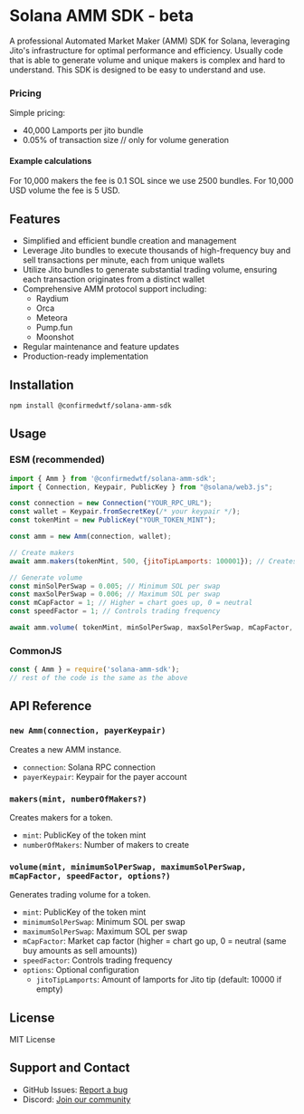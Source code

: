# Solana AMM SDK - beta

A professional Automated Market Maker (AMM) SDK for Solana, leveraging Jito's infrastructure for optimal performance and efficiency.
Usually code that is able to generate volume and unique makers is complex and hard to understand. 
This SDK is designed to be easy to understand and use.


### Pricing

Simple pricing:
- 40,000 Lamports per jito bundle
- 0.05% of transaction size // only for volume generation

#### Example calculations
For 10,000 makers the fee is 0.1 SOL since we use 2500 bundles.
For 10,000 USD volume the fee is 5 USD.

## Features

- Simplified and efficient bundle creation and management
- Leverage Jito bundles to execute thousands of high-frequency buy and sell transactions per minute, each from unique wallets
- Utilize Jito bundles to generate substantial trading volume, ensuring each transaction originates from a distinct wallet
- Comprehensive AMM protocol support including:
  - Raydium
  - Orca
  - Meteora
  - Pump.fun
  - Moonshot
- Regular maintenance and feature updates
- Production-ready implementation

## Installation

```bash
npm install @confirmedwtf/solana-amm-sdk
```

## Usage

### ESM (recommended)
```javascript
import { Amm } from '@confirmedwtf/solana-amm-sdk';
import { Connection, Keypair, PublicKey } from "@solana/web3.js";

const connection = new Connection("YOUR_RPC_URL");
const wallet = Keypair.fromSecretKey(/* your keypair */);
const tokenMint = new PublicKey("YOUR_TOKEN_MINT");

const amm = new Amm(connection, wallet);

// Create makers
await amm.makers(tokenMint, 500, {jitoTipLamports: 100001}); // Creates 500 makers

// Generate volume
const minSolPerSwap = 0.005; // Minimum SOL per swap
const maxSolPerSwap = 0.006; // Maximum SOL per swap
const mCapFactor = 1; // Higher = chart goes up, 0 = neutral
const speedFactor = 1; // Controls trading frequency

await amm.volume( tokenMint, minSolPerSwap, maxSolPerSwap, mCapFactor, speedFactor, { jitoTipLamports: 1000 });
```

### CommonJS
```javascript
const { Amm } = require('solana-amm-sdk');
// rest of the code is the same as the above
```

## API Reference

### `new Amm(connection, payerKeypair)`
Creates a new AMM instance.

- `connection`: Solana RPC connection
- `payerKeypair`: Keypair for the payer account

### `makers(mint, numberOfMakers?)`
Creates makers for a token.

- `mint`: PublicKey of the token mint
- `numberOfMakers`: Number of makers to create

### `volume(mint, minimumSolPerSwap, maximumSolPerSwap, mCapFactor, speedFactor, options?)`
Generates trading volume for a token.

- `mint`: PublicKey of the token mint
- `minimumSolPerSwap`: Minimum SOL per swap
- `maximumSolPerSwap`: Maximum SOL per swap
- `mCapFactor`: Market cap factor (higher = chart go up, 0 = neutral (same buy amounts as sell amounts))
- `speedFactor`: Controls trading frequency
- `options`: Optional configuration
  - `jitoTipLamports`: Amount of lamports for Jito tip (default: 10000 if empty)

## License

MIT License

## Support and Contact

- GitHub Issues: [Report a bug](https://github.com/confirmedwtf/solana-amm-sdk/issues)
- Discord: [Join our community](https://discord.gg/confirmedwtf)
